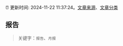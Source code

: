 :alarm_clock: 更新时间: 2024-11-22 11:37:24。[文章来源](/README.md)、[文章分类](/TAGS.md)

## 报告


> 关键字：`报告`、`月报`



